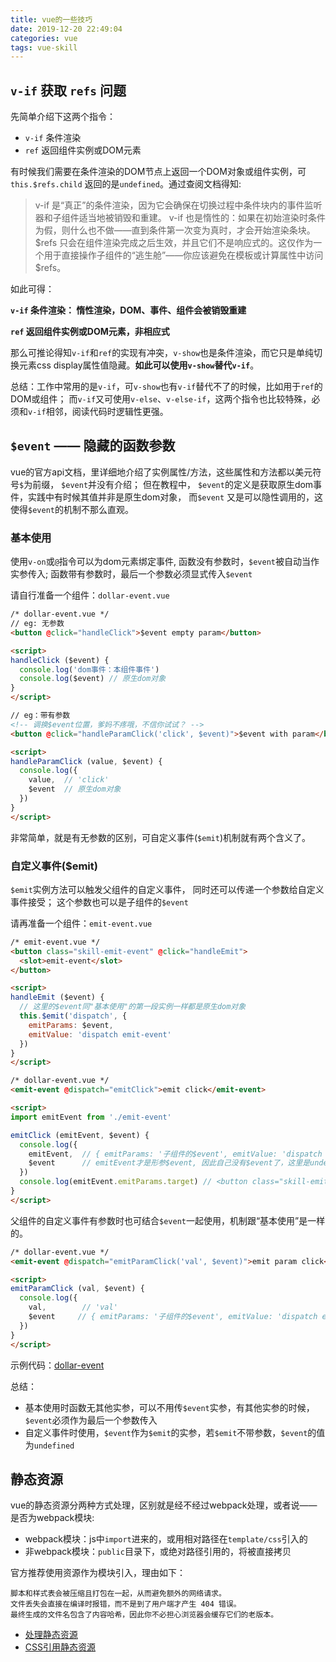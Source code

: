 ```yaml
---
title: vue的一些技巧
date: 2019-12-20 22:49:04
categories: vue
tags: vue-skill
---
```


## `v-if` 获取 `refs` 问题

先简单介绍下这两个指令：

- `v-if` 条件渲染
- `ref` 返回组件实例或DOM元素

有时候我们需要在条件渲染的DOM节点上返回一个DOM对象或组件实例，可`this.$refs.child` 返回的是`undefined`。通过查阅文档得知:

> v-if 是“真正”的条件渲染，因为它会确保在切换过程中条件块内的事件监听器和子组件适当地被销毁和重建。
> v-if 也是惰性的：如果在初始渲染时条件为假，则什么也不做——直到条件第一次变为真时，才会开始渲染条块。
> $refs 只会在组件渲染完成之后生效，并且它们不是响应式的。这仅作为一个用于直接操作子组件的“逃生舱”——你应该避免在模板或计算属性中访问 $refs。

如此可得：

**`v-if` 条件渲染： 惰性渲染，DOM、事件、组件会被销毁重建**

**`ref` 返回组件实例或DOM元素，非相应式**

<!-- more -->

那么可推论得知`v-if`和`ref`的实现有冲突，`v-show`也是条件渲染，而它只是单纯切换元素css display属性值隐藏。**如此可以使用`v-show`替代`v-if`**。

总结：工作中常用的是`v-if`，可`v-show`也有`v-if`替代不了的时候，比如用于`ref`的DOM或组件；
而`v-if`又可使用`v-else`、`v-else-if`，这两个指令也比较特殊，必须和`v-if`相邻，阅读代码时逻辑性更强。

## `$event` —— 隐藏的函数参数

vue的官方api文档，里详细地介绍了实例属性/方法，这些属性和方法都以美元符号`$`为前缀， `$event`并没有介绍；
但在教程中， `$event`的定义是获取原生dom事件，实践中有时候其值并非是原生dom对象，
而`$event` 又是可以隐性调用的，这使得`$event`的机制不那么直观。

### 基本使用

使用`v-on`或`@`指令可以为dom元素绑定事件,
函数没有参数时，`$event`被自动当作实参传入;
函数带有参数时，最后一个参数必须显式传入`$event`

请自行准备一个组件：`dollar-event.vue`

```html
/* dollar-event.vue */
// eg: 无参数
<button @click="handleClick">$event empty param</button>

<script>
handleClick ($event) {
  console.log('dom事件：本组件事件')
  console.log($event) // 原生dom对象
}
</script>

// eg：带有参数
<!-- 调换$event位置，爹妈不疼哦，不信你试试？ -->
<button @click="handleParamClick('click', $event)">$event with param</button>

<script>
handleParamClick (value, $event) {
  console.log({
    value,  // 'click'
    $event  // 原生dom对象
  })
}
</script>
```

非常简单，就是有无参数的区别，可自定义事件(`$emit`)机制就有两个含义了。

### 自定义事件($emit)

`$emit`实例方法可以触发父组件的自定义事件，
同时还可以传递一个参数给自定义事件接受；
这个参数也可以是子组件的`$event`

请再准备一个组件：`emit-event.vue`

```html
/* emit-event.vue */
<button class="skill-emit-event" @click="handleEmit">
  <slot>emit-event</slot>
</button>

<script>
handleEmit ($event) {
  // 这里的$event同"基本使用"的第一段实例一样都是原生dom对象
  this.$emit('dispatch', {
    emitParams: $event,
    emitValue: 'dispatch emit-event'
  })
}
</script>

/* dollar-event.vue */
<emit-event @dispatch="emitClick">emit click</emit-event>

<script>
import emitEvent from './emit-event'

emitClick (emitEvent, $event) {
  console.log({
    emitEvent,  // { emitParams: '子组件的$event', emitValue: 'dispatch emit-event' }
    $event      // emitEvent才是形参$event, 因此自己没有$event了，这里是undefined
  })
  console.log(emitEvent.emitParams.target) // <button class="skill-emit-event">
}
</script>
```

父组件的自定义事件有参数时也可结合`$event`一起使用，机制跟“基本使用”是一样的。

```html
/* dollar-event.vue */
<emit-event @dispatch="emitParamClick('val', $event)">emit param click</emit-event>

<script>
emitParamClick (val, $event) {
  console.log({
    val,        // 'val'
    $event     // { emitParams: '子组件的$event', emitValue: 'dispatch emit-event' }
  })
}
</script>
```

示例代码：[dollar-event](https://github.com/screw-hand/vue-skill/tree/master/src/views/skill/dollar-event)

总结：

- 基本使用时函数无其他实参，可以不用传`$event`实参，有其他实参的时候，`$event`必须作为最后一个参数传入
- 自定义事件时使用，`$event`作为`$emit`的实参，若`$emit`不带参数，`$event`的值为`undefined`

## 静态资源

vue的静态资源分两种方式处理，区别就是经不经过webpack处理，或者说——是否为webpack模块:

- webpack模块：js中`import`进来的，或用相对路径在`template/css`引入的
- 非webpack模块：`public`目录下，或绝对路径引用的，将被直接拷贝

官方推荐使用资源作为模块引入，理由如下：

    脚本和样式表会被压缩且打包在一起，从而避免额外的网络请求。
    文件丢失会直接在编译时报错，而不是到了用户端才产生 404 错误。
    最终生成的文件名包含了内容哈希，因此你不必担心浏览器会缓存它们的老版本。

- [处理静态资源](https://cli.vuejs.org/zh/guide/html-and-static-assets.html#%E5%A4%84%E7%90%86%E9%9D%99%E6%80%81%E8%B5%84%E6%BA%90)
- [CSS引用静态资源](https://cli.vuejs.org/zh/guide/css.html#%E5%BC%95%E7%94%A8%E9%9D%99%E6%80%81%E8%B5%84%E6%BA%90)
